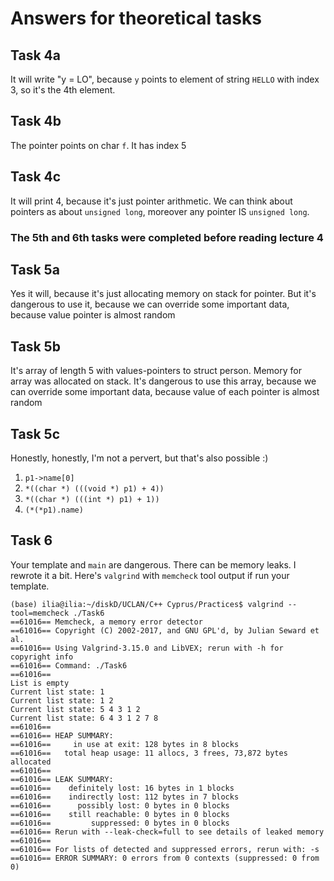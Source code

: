 # Answers for theoretical tasks

## Task 4a

It will write "y = LO", because `y` points to element of string `HELLO` with index 3, so it's the 4th element.

## Task 4b

The pointer points on char `f`. It has index 5

## Task 4c

It will print 4, because it's just pointer arithmetic. We can think about pointers as about `unsigned long`, moreover any pointer IS `unsigned long`.

### The 5th and 6th tasks were completed before reading lecture 4

## Task 5a

Yes it will, because it's just allocating memory on stack for pointer. But it's dangerous
to use it, because we can override some important data, 
because value pointer is almost random

## Task 5b

It's array of length 5 with values-pointers to struct person. 
Memory for array was allocated on stack. It's dangerous to use this array,
because we can override some important data, because value of each pointer
is almost random

## Task 5c
Honestly, honestly, I'm not a pervert, but that's also possible :)
1. `p1->name[0]`
2. `*((char *) (((void *) p1) + 4))` 
3. `*((char *) (((int *) p1) + 1))`
4. `(*(*p1).name)`

## Task 6
 
Your template and `main` are dangerous. There can be memory leaks. I rewrote it a bit.
Here's `valgrind` with `memcheck` tool output if run your template.
```
(base) ilia@ilia:~/diskD/UCLAN/С++ Cyprus/Practices$ valgrind --tool=memcheck ./Task6
==61016== Memcheck, a memory error detector
==61016== Copyright (C) 2002-2017, and GNU GPL'd, by Julian Seward et al.
==61016== Using Valgrind-3.15.0 and LibVEX; rerun with -h for copyright info
==61016== Command: ./Task6
==61016== 
List is empty 
Current list state: 1 
Current list state: 1 2 
Current list state: 5 4 3 1 2 
Current list state: 6 4 3 1 2 7 8 
==61016== 
==61016== HEAP SUMMARY:
==61016==     in use at exit: 128 bytes in 8 blocks
==61016==   total heap usage: 11 allocs, 3 frees, 73,872 bytes allocated
==61016== 
==61016== LEAK SUMMARY:
==61016==    definitely lost: 16 bytes in 1 blocks
==61016==    indirectly lost: 112 bytes in 7 blocks
==61016==      possibly lost: 0 bytes in 0 blocks
==61016==    still reachable: 0 bytes in 0 blocks
==61016==         suppressed: 0 bytes in 0 blocks
==61016== Rerun with --leak-check=full to see details of leaked memory
==61016== 
==61016== For lists of detected and suppressed errors, rerun with: -s
==61016== ERROR SUMMARY: 0 errors from 0 contexts (suppressed: 0 from 0)
```